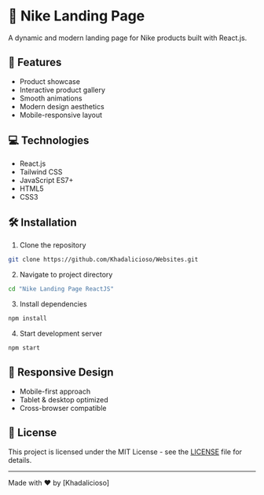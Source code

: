 # 👟 Nike Landing Page

A dynamic and modern landing page for Nike products built with React.js.

## 🚀 Features

- Product showcase
- Interactive product gallery
- Smooth animations
- Modern design aesthetics
- Mobile-responsive layout

## 💻 Technologies

- React.js
- Tailwind CSS
- JavaScript ES7+
- HTML5
- CSS3

## 🛠️ Installation

1. Clone the repository
```bash
git clone https://github.com/Khadalicioso/Websites.git
```

2. Navigate to project directory
```bash
cd "Nike Landing Page ReactJS"
```

3. Install dependencies
```bash
npm install
```

4. Start development server
```bash
npm start
```

## 📱 Responsive Design

- Mobile-first approach
- Tablet & desktop optimized
- Cross-browser compatible

## 📄 License

This project is licensed under the MIT License - see the [LICENSE](../LICENSE) file for details.

---

Made with ❤️ by [Khadalicioso]
